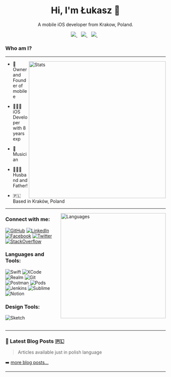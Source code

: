 <h1 align='center'>
	Hi, I'm Łukasz 👋
</h1>

<p align='center'>
  A mobile iOS developer from Krakow, Poland.
</p>

<div align='center'>
	<a href="https://stackoverflow.com/users/3840884" alt="Lukszar's StackOverflow Reputation">
		<img src="https://img.shields.io/stackexchange/stackoverflow/r/3840884?color=orange&label=reputation&logo=stackoverflow&style=for-the-badge&cacheSeconds=864000" />
	</a>&nbsp;&nbsp;
	<a href="https://mobilee.pl" alt="https://mobilee.pl">
		<img src="https://img.shields.io/website?label=mobilee.pl&color=0F8BDA&style=for-the-badge&url=https%3A%2F%2Fmobilee.pl" />
	</a>&nbsp;&nbsp;
	<a href="https://macuser.info" alt="Blog">
		<img src="https://img.shields.io/website?label=macuser.info&color=FF4C48&style=for-the-badge&url=https%3A%2F%2Fmacuser.info" />
	</a>&nbsp;&nbsp;
</div>

### Who am I? 
---
<img alt="Stats" align="right" src="https://github-readme-stats.vercel.app/api?username=lukszar&show_icons=true&count_private=true&theme=dark" width="430"/>

- 🏢 Owner and Founder of mobilee

- 👨🏻‍💻 iOS Developer with 8 years exp

- 🎹 Musician

- 👨‍👩‍👦 Husband and Father!

- 🇵🇱 Based in Kraków, Poland

---


<img alt="Languages" align="right" src="https://github-readme-stats.vercel.app/api/top-langs/?username=lukszar&theme=dark" width="330"/>


### Connect with me:

[<img alt="GitHub" src="https://img.shields.io/badge/GitHub-100000?style=for-the-badge&logo=github&logoColor=white" />][github]
[<img alt="LinkedIn" src="https://img.shields.io/badge/LinkedIn-0077B5?style=for-the-badge&logo=linkedin&logoColor=white" />][linkedin]
[<img alt="Facebook" src="https://img.shields.io/badge/Facebook-1877F2?style=for-the-badge&logo=facebook&logoColor=white" />][facebook]
[<img alt="Twitter" src="https://img.shields.io/badge/Twitter-1DA1F2?style=for-the-badge&logo=twitter&logoColor=white" />][twitter]
[<img alt="StackOverflow" src="https://img.shields.io/badge/Stack_Overflow-FE7A16?style=for-the-badge&logo=stack-overflow&logoColor=white" />][stackoverflow]
<br />

### Languages and Tools:

<div align='left'>
<img alt="Swift" src="https://img.shields.io/badge/Swift-FA7343?style=for-the-badge&logo=swift&logoColor=white" />
<img alt="XCode" src="https://img.shields.io/badge/Xcode-007ACC?style=for-the-badge&logo=Xcode&logoColor=white" />
<img alt="Realm" src="https://img.shields.io/badge/Realm-39477F?style=for-the-badge&logo=realm&logoColor=white" />
<img alt="Git" src="https://img.shields.io/badge/Git-F05032?style=for-the-badge&logo=git&logoColor=white" />
<img alt="Postman" src="https://img.shields.io/badge/Postman-FF6C37?style=for-the-badge&logo=Postman&logoColor=white" />
<img alt="Pods" src="https://img.shields.io/badge/cocoapods-FA2A02?style=for-the-badge&logo=cocoapods&logoColor=white" />
<img alt="Jenkins" src="https://img.shields.io/badge/Jenkins-D24939?style=for-the-badge&logo=Jenkins&logoColor=white" />
<img alt="Sublime" src="https://img.shields.io/badge/sublime_text-%23575757.svg?&style=for-the-badge&logo=sublime-text&logoColor=important" />
<img alt="Notion" src="https://img.shields.io/badge/Notion-000000?style=for-the-badge&logo=notion&logoColor=white" />
</div>

### Design Tools:

<img alt="Sketch" src="https://img.shields.io/badge/Sketch-F7B500?style=for-the-badge&logo=Sketch&logoColor=white" />

<br />
<br />

---

### 📕 Latest Blog Posts 🇵🇱

> Articles available just in polish language

<!-- BLOG-POST-LIST:START -->
<!-- BLOG-POST-LIST:END -->

➡️ [more blog posts...](https://macuser.info)

---

[stackoverflow]: https://stackoverflow.com/users/3840884
[facebook]: https://www.facebook.com/lukasz.szarkowicz/
[github]: https://github.com/lukszar
[blog]: https://macuser.info
[website]: https://mobilee.pl
[twitter]: https://twitter.com/lukszar
[linkedin]: https://www.linkedin.com/in/lukaszszarkowicz/
